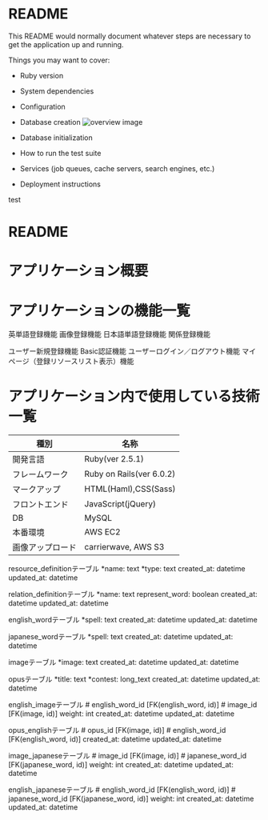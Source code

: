 # README

This README would normally document whatever steps are necessary to get the
application up and running.

Things you may want to cover:

* Ruby version

* System dependencies

* Configuration

* Database creation
![overview image](https://github.com/Toumorokoshi96/dynamic_wordcard/tables.png?raw=true)
* Database initialization

* How to run the test suite

* Services (job queues, cache servers, search engines, etc.)

* Deployment instructions

test
# README

# アプリケーション概要



# アプリケーションの機能一覧

英単語登録機能
画像登録機能
日本語単語登録機能
関係登録機能

ユーザー新規登録機能
Basic認証機能
ユーザーログイン／ログアウト機能
マイページ（登録リソースリスト表示）機能

# アプリケーション内で使用している技術一覧

|種別|名称|
|----|---|
|開発言語|Ruby(ver 2.5.1)|
|フレームワーク|Ruby on Rails(ver 6.0.2)|
|マークアップ|HTML(Haml),CSS(Sass)|
|フロントエンド|JavaScript(jQuery)|
|DB|MySQL|
|本番環境|AWS EC2|
|画像アップロード|carrierwave, AWS S3|



resource_definitionテーブル
    *name: text
    *type: text
    created_at: datetime
    updated_at: datetime

relation_definitionテーブル
    *name: text
      represent_word: boolean
    created_at: datetime
    updated_at: datetime

english_wordテーブル
    *spell: text
    created_at: datetime
    updated_at: datetime

japanese_wordテーブル
    *spell: text
    created_at: datetime
    updated_at: datetime

imageテーブル
    *image: text
    created_at: datetime
    updated_at: datetime

opusテーブル
    *title: text
    *contest: long_text
    created_at: datetime
    updated_at: datetime

english_imageテーブル
    # english_word_id [FK(english_word, id)]
    # image_id [FK(image, id)]
    weight: int
    created_at: datetime
    updated_at: datetime

opus_englishテーブル
    # opus_id [FK(image, id)]
    # english_word_id [FK(english_word, id)]
    created_at: datetime
    updated_at: datetime

image_japaneseテーブル
    # image_id [FK(image, id)]
    # japanese_word_id [FK(japanese_word, id)]
    weight: int
    created_at: datetime
    updated_at: datetime

english_japaneseテーブル
    # english_word_id [FK(english_word, id)]
    # japanese_word_id [FK(japanese_word, id)]
    weight: int
    created_at: datetime
    updated_at: datetime
